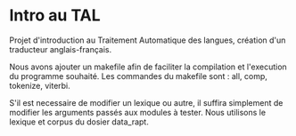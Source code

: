# Intro au TAL

Projet d'introduction au Traitement Automatique des langues, création d'un traducteur anglais-français.

Nous avons ajouter un makefile afin de faciliter la compilation et l'execution du programme souhaité.
Les commandes du makefile sont : all, comp, tokenize, viterbi.

S'il est necessaire de modifier un lexique ou autre, il suffira simplement de modifier les arguments passés aux modules à tester. 
Nous utilisons le lexique et corpus du dosier data_rapt.
